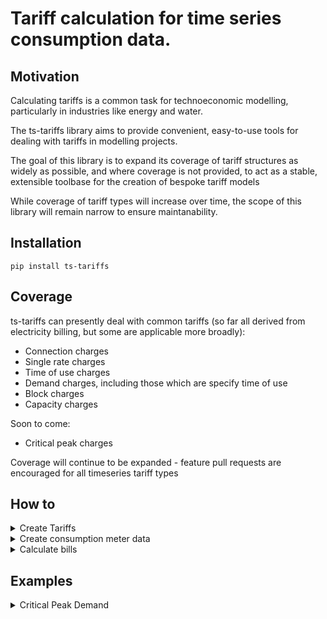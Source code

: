 # Tariff calculation for time series consumption data.

## Motivation
Calculating tariffs is a common task for technoeconomic modelling, particularly in industries like energy and water.

The ts-tariffs library aims to provide convenient, easy-to-use tools for dealing with tariffs in modelling projects.

The goal of this library is to expand its coverage of tariff structures as widely as possible, and where coverage is not provided, to act as a stable, extensible toolbase for the creation of bespoke tariff models

While coverage of tariff types will increase over time, the scope of this library will remain narrow to ensure maintanability.

## Installation

`pip install ts-tariffs`

## Coverage
ts-tariffs can presently deal with common tariffs (so far all derived from electricity billing, but some are applicable more broadly):
- Connection charges
- Single rate charges
- Time of use charges
- Demand charges, including those which are specify time of use
- Block charges
- Capacity charges

Soon to come:
- Critical peak charges

Coverage will continue to be expanded - feature pull requests are encouraged for all timeseries tariff types

## How to

<details>
  <summary>Create Tariffs</summary>

Tariffs can be instantiated by individually specifying parameters:


```python
from ts_tariffs.tariffs import (
    SingleRateTariff, 
    ConnectionTariff, 
    TouTariff, 
    DemandTariff, 
    BlockTariff, 
    CapacityTariff,
)
from ts_tariffs.ts_utils import SampleRate

single_rate_tariff = SingleRateTariff(
    name='single_rate_tariff',
    charge_type="SingleRateTariff",
    rate=0.07,
    consumption_unit='kWh',
    rate_unit='dollars / kWh',
    sample_rate=SampleRate(multiplier=30, base_freq='minutes'),
    adjustment_factor=1.05
)
```

Or can be easily instantiated given a dict of appropriate structure:


```python
single_rate_dict = {
    "name": "single_rate_tariff",
    "charge_type": "SingleRateTariff",
    "rate": 0.07,
    "consumption_unit": "kWh",
    "sample_rate": {
        "multiplier": 30,
        "base_freq": "minutes"
    },
    "rate_unit": "dollars / kWh",
    "adjustment_factor": 1.005
}

tou_tariff_dict = {
    "name": "retail_tou",
    "charge_type": "TouTariff",
    "consumption_unit": "kWh",
    "sample_rate": {
        "multiplier": 30,
        "base_freq": "minutes"
    },
    "rate_unit": "dollars / kWh",
    "adjustment_factor": 1.005,
    "tou": {
        "time_bins": [
            7,
            21,
            24
        ],
        "bin_rates": [
            0.06,
            0.10,
            0.06
        ],
        "bin_labels": [
            "off-peak",
            "peak",
            "off-peak"
        ]
    },
}
connection_tariff_dict = {
    "name": "connection_tariff",
    "charge_type": "ConnectionTariff",
    "rate": 315.0,
    "consumption_unit": "day",
    "frequency_applied": "day",
    "sample_rate": {
        "multiplier": 30,
        "base_freq": "minutes"
    },
    "rate_unit": "dollars / day",
    "adjustment_factor": 1.0
}

single_rate_tariff = SingleRateTariff.from_dict(single_rate_dict)
tou_tariff = TouTariff.from_dict(tou_tariff_dict)
connection_tariff = ConnectionTariff.from_dict(connection_tariff_dict)
```
</details>

<details>
    <summary>Create consumption meter data</summary>

The ts-tariffs library provides a `MeterData` object for handling timeseries consumption data. It accepts a `pd.Series` with a `datetime` index as a representation of consumtion.

The sample rate must be specified manually with a `timedelta` or `SampleRate` object (in future versions this may end up being inferred from the series index, but there are presently issues with this approach).

Consumption units must also be specified such that they are coherent with the tariffs that are applied to them (this is particularly important for `Meters` objects in which multiple tariffs can be bundled together with multi-channel meters - discussed later)

The `meter_data_df` below is a `pd.DataFrame` object with a datetime index at 30min frequency, and a consumption column called `'energy'`. A `MeterData` object is then created as follows:


```python
from ts_tariffs.meters import MeterData
from ts_tariffs.examples.data_getters import houshold_consumption

# Get consumption timeseries at 30min sample rate
meter_data_df = houshold_consumption(30, 'minute')

sample_rate = SampleRate(multiplier=30, base_freq='minutes')    # Alternatively you could use timedelta(minutes=30) here
my_meter_data = MeterData(
    name='energy',
    tseries=meter_data_df['energy'],
    sample_rate=sample_rate,
    units='kWh'
)
```

</details>

<details>
    <summary>Calculate bills</summary>


You can calculate the cost of energy tariffs to meter data by calling the `Tariff.apply() method`*. This returns an `AppliedCharge` object which contains the total sum of charges, as well as other data/metadata, depending on the tariff type

*Note: Presently the `Tariff.sample_rate` must be in agreement with `MeterData.sample_rate`. Future versions may automatically resample, assuming the resample rule (e.g. `mean()` or `sum()`) can be inferred from the units


```python
single_rate_applied_charge = single_rate_tariff.apply(my_meter_data)
```

A `Bill` object can be used to tabulate the charge totals for one or more tariffs if given a `MeterData`. A `Bill` consists of one or many `AppliedCharge` objects:


```python
from ts_tariffs.billing import Bill
my_bill = Bill(
    name='my_bill',
    charges=[
        single_rate_tariff.apply(my_meter_data),
        tou_tariff.apply(my_meter_data),
        connection_tariff.apply(my_meter_data),
    ]
)
print(my_bill.as_series)
```

```consol
single_rate_tariff      1357.642382
retail_tou              1688.470396
connection_tariff     229635.000000
Name: my_bill, dtype: float64
```
</details>

## Examples

<details>
    <summary> Critical Peak Demand</summary>

```python
from datetime import timedelta

from ts_tariffs.examples.data_getters import houshold_consumption

from ts_tariffs.meters import MeterData
from ts_tariffs.tariffs import CriticalPeakDemandTariff
from ts_tariffs.ts_utils import DateWindow, DatetimeWindow

data = houshold_consumption(30, 'minute')
meter = MeterData(
    'household_consumption',
    data['apparent_power'],
    timedelta(minutes=30),
    'kVA'
)

cpd_tariff = CriticalPeakDemandTariff(
    name='cpd_tariff',
    charge_type='CriticalPeakDemandTariff',
    consumption_unit='kVA',
    rate_unit='dollars /kVA',
    sample_rate=timedelta(hours=0.5),
    adjustment_factor=1.0,
    rate=19.00,
    frequency_applied='month',
    period_active=DateWindow(
        start=(2008, 4, 1),
        end=(2009, 3, 31)
    ),
    critical_period=DateWindow(
        start=(2007, 12, 1),
        end=(2008, 3, 1)
    ),
    critical_peak_windows=[
        DatetimeWindow(
            start=(2007, 12, 12, 15),
            end=(2007, 12, 12, 19)
        ),
        DatetimeWindow(
            start=(2008, 1, 5, 15),
            end=(2008, 1, 5, 19)
        ),
        DatetimeWindow(
            start=(2008, 1, 30, 15),
            end=(2008, 1, 30, 19)
        ),
        DatetimeWindow(
            start=(2008, 2, 24, 15),
            end=(2008, 2, 24, 19)
        ),
        DatetimeWindow(
            start=(2008, 3, 12, 15),
            end=(2008, 3, 12, 19)
        ),
    ]
)
applied_charge = cpd_tariff.apply(meter)
print(applied_charge)
```
Output 
```consol
root\ariff-module\ts_tariffs\tariffs.py:263: UserWarning: The critical period tariff, cpd_tariff, was not applied to the full period_active window because the consumption MeterData did not cover the full window
AppliedCharge(name='cpd_tariff', charge_ts=year  month
2008  4        51.181886
      5        51.181886
      6        51.181886
      7        51.181886
      8        51.181886
      9        51.181886
      10       51.181886
      11       51.181886
      12       51.181886
Name: charge, dtype: float64, rate_unit='dollars /kVA', consumption_units='kVA', total=460.63697215248004)
```
Note that the AppliedCharge object specifies the charge for each period and the total charge

Also note that a warning was encountered indicating that the calculation was not applied to the full period_active window because of insufficient consumption data

</details>